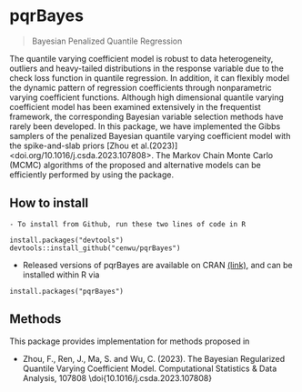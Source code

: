 
<!-- README.md is generated from README.Rmd. Please edit that file -->

# pqrBayes

> Bayesian Penalized Quantile Regression

The quantile varying coefficient model is robust to data heterogeneity, 
    outliers and heavy-tailed distributions in the response variable due to the check
    loss function in quantile regression. In addition, it can flexibly model the dynamic
    pattern of regression coefficients through nonparametric varying coefficient 
    functions. Although high dimensional quantile varying coefficient model has been 
    examined extensively in the frequentist framework, the corresponding Bayesian variable 
    selection methods have rarely been developed. In this package, we have implemented 
    the Gibbs samplers of the penalized Bayesian quantile varying coefficient model with 
    the spike-and-slab priors [Zhou et al.(2023)]<doi.org/10.1016/j.csda.2023.107808>. 
    The Markov Chain Monte Carlo (MCMC) algorithms of the proposed
    and alternative models can be efficiently performed by using the package.


## How to install

    - To install from Github, run these two lines of code in R

<!-- end list -->

    install.packages("devtools")
    devtools::install_github("cenwu/pqrBayes")

  - Released versions of pqrBayes are available on CRAN
    [(link)](https://cran.r-project.org/package=pqrBayes), and can be
    installed within R via

<!-- end list -->

    install.packages("pqrBayes")



## Methods

This package provides implementation for methods proposed in

  - Zhou, F., Ren, J., Ma, S. and Wu, C. (2023). The Bayesian Regularized Quantile Varying Coefficient Model.  Computational Statistics & Data Analysis, 107808 \doi{10.1016/j.csda.2023.107808}
